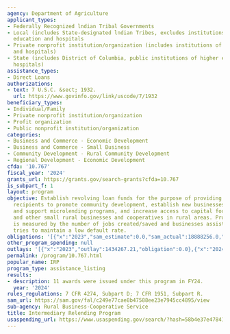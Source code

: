 ```yaml
---
agency: Department of Agriculture
applicant_types:
- Federally Recognized lndian Tribal Governments
- Local (includes State-designated lndian Tribes, excludes institutions of higher
  education and hospitals
- Private nonprofit institution/organization (includes institutions of higher education
  and hospitals)
- State (includes District of Columbia, public institutions of higher education and
  hospitals)
assistance_types:
- Direct Loans
authorizations:
- text: 7 U.S.C. &sect; 1932.
  url: https://www.govinfo.gov/link/uscode/7/1932
beneficiary_types:
- Individual/Family
- Private nonprofit institution/organization
- Profit organization
- Public nonprofit institution/organization
categories:
- Business and Commerce - Economic Development
- Business and Commerce - Small Business
- Community Development - Rural Community Development
- Regional Development - Economic Development
cfda: '10.767'
fiscal_year: '2024'
grants_url: https://grants.gov/search-grants?cfda=10.767
is_subpart_f: 1
layout: program
objective: Establish revolving loan funds for the purpose of providing loans to ultimate
  recipients to promote community development, establish new businesses, establish
  and support microlending programs, and increase access to capital for start-ups
  and other small rural businesses and cooperatives in rural areas. Program performance
  is measured by the number of jobs created/saved and businesses assisted. The Agency
  tries to maintain a low default rate.
obligations: '[{"x":"2023","sam_estimate":0.0,"sam_actual":18888256.0,"usa_spending_actual":0.0},{"x":"2024","sam_estimate":0.0,"sam_actual":9999999.0,"usa_spending_actual":0.0},{"x":"2025","sam_estimate":0.0,"sam_actual":1977293.0,"usa_spending_actual":0.0}]'
other_program_spending: null
outlays: '[{"x":"2023","outlay":1434267.21,"obligation":0.0},{"x":"2024","outlay":407956.83,"obligation":0.0},{"x":"2025","outlay":0.0,"obligation":0.0}]'
permalink: /program/10.767.html
popular_name: IRP
program_type: assistance_listing
results:
- description: 11 awards were issued under this program in FY24.
  year: '2024'
rules_regulations: 7 CFR 4274, Subpart D; 7 CFR 1951, Subpart R.
sam_url: https://sam.gov/fal/c249e77cae8b47588ee23e7945cc4895/view
sub-agency: Rural Business-Cooperative Service
title: Intermediary Relending Program
usaspending_url: https://www.usaspending.gov/search/?hash=58b4e37e47841b1acbabc8218c47a47d
---
```

